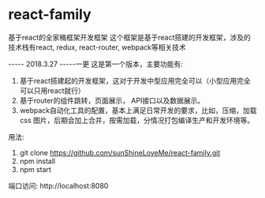 # react-family
基于react的全家桶框架开发框架
这个框架是基于react搭建的开发框架，涉及的技术栈有react, redux, react-router, webpack等相关技术

-----  2018.3.27 -----一更
这是第一个版本，主要功能有:
1. 基于react搭建起的开发框架，这对于开发中型应用完全可以（小型应用完全可以只用react就行）
2. 基于router的组件跳转，页面展示， API接口以及数据展示。
3. webpack自动化工具的配置，基本上满足日常开发的要求，比如，压缩，加载css 图片，后期会加上合并，按需加载，分情况打包编译生产和开发环境等。

用法:
1. git clone https://github.com/sunShineLoveMe/react-family.git
2. npm install
3. npm start

端口访问: http://localhost:8080

